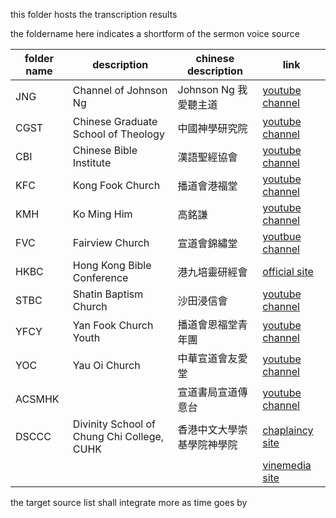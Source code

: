 this folder hosts the transcription results

the foldername here indicates a shortform of the sermon voice source

| folder name | description                                 | chinese description        | link                                                                               |
| ----------- | ------------------------------------------- | -------------------------- | ---------------------------------------------------------------------------------- |
| JNG         | Channel of Johnson Ng                       | Johnson Ng 我愛聽主道      | [youtube channel](https://www.youtube.com/JohnsonNg)                               |
| CGST        | Chinese Graduate School of Theology         | 中國神學研究院             | [youtube channel](https://www.youtube.com/cgstedu)                                 |
| CBI         | Chinese Bible Institute                     | 漢語聖經協會               | [youtube channel](https://www.youtube.com/CBIsupport)                              |
| KFC         | Kong Fook Church                            | 播道會港福堂               | [youtube channel](https://www.youtube.com/@EFCCKongFokChurch)                      |
| KMH         | Ko Ming Him                                 | 高銘謙                     | [youtube channel](https://www.youtube.com/@lawrenceko5206)                         |
| FVC         | Fairview Church                             | 宣道會錦繡堂               | [youtbue channel](https://www.youtube.com/@fairviewchurch)                         |
| HKBC        | Hong Kong Bible Conference                  | 港九培靈研經會             | [official site](https://www.hkbibleconference.org)                                          |
| STBC        | Shatin Baptism Church                       | 沙田浸信會                 | [youtube channel](https://www.youtube.com/@stbc1977)                               |
| YFCY        | Yan Fook Church Youth                       | 播道會恩福堂青年團         | [youtube channel](https://www.youtube.com/c/YanfookYouth)                          |
| YOC         | Yau Oi Church                               | 中華宣道會友愛堂           | [youtube channel](https://www.youtube.com/@user-vg6iu5wh1g)                        |
| ACSMHK      |                                             | 宣道書局宣道傳意台         | [youtube channel](https://www.youtube.com/@acsmhk)                                 |
| DSCCC       | Divinity School of Chung Chi College, CUHK  | 香港中文大學崇基學院神學院 | [chaplaincy site](https://www.cco.cuhk.edu.hk/chaplaincy/chi/sermon20xx/)                     |
|             |                                             |                            | [vinemedia site](https://www.vinemedia.org/category/course/bible-teaching/sunday-service-1/) |

the target source list shall integrate more as time goes by


